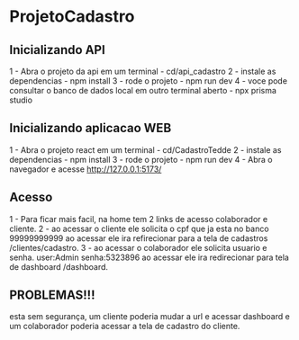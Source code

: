 # ProjetoCadastro

## Inicializando API

1 - Abra o projeto da api em um terminal - cd/api_cadastro 
2 - instale as dependencias - npm install
3 - rode o projeto - npm run dev
4 - voce pode consultar o banco de dados local em outro terminal aberto - npx prisma studio


## Inicializando aplicacao WEB

1 - Abra o projeto react em um terminal - cd/CadastroTedde 
2 - instale as dependencias - npm install
3 - rode o projeto - npm run dev
4 - Abra o navegador e acesse http://127.0.0.1:5173/

## Acesso
1 - Para ficar mais facil, na home tem 2 links de acesso colaborador e cliente.
2 - ao acessar o cliente ele solicita o cpf que ja esta no banco 99999999999 ao acessar ele ira refirecionar para a tela de cadastros /clientes/cadastro.
3 - ao acessar o colaborador ele solicita usuario e senha. user:Admin senha:5323896 ao acessar ele ira redirecionar para tela de dashboard /dashboard.

## PROBLEMAS!!!
esta sem segurança, um cliente poderia mudar a url e acessar dashboard e um colaborador poderia acessar a tela de cadastro do cliente.



